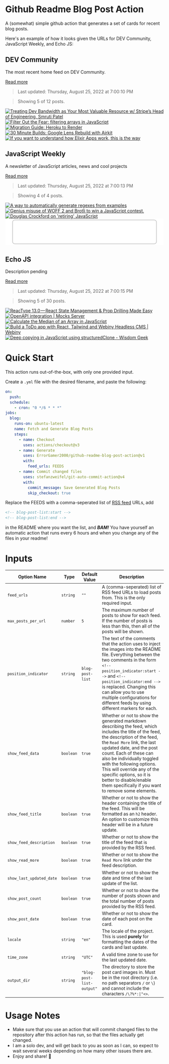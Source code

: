 # Github Readme Blog Post Action

A (somewhat) simple github action that generates a set of cards for recent blog posts.

Here's an example of how it looks given the URLs for DEV Community, JavaScript Weekly, and Echo JS:

<!-- post-list:start -->
## DEV Community

The most recent home feed on DEV Community.

[Read more](https://dev.to)
> Last updated: Thursday, August 25, 2022 at 7:00:10 PM

> Showing 5 of 12 posts.

[![Treating Dev Bandwidth as Your Most Valuable Resource w/ Stripe’s Head of Engineering, Smruti Patel](https://raw.githubusercontent.com/ErrorGamer2000/github-readme-blog-post-action/main/generated_files/DEV_Community/Treating_Dev_Bandwidth_as_Your_Most_Valuable_Resource_w__Stripe’s_Head_of_Engineering__Smruti_Patel.svg)](https://dev.to/linearb/treating-dev-bandwidth-as-your-most-valuable-resource-w-stripes-head-of-engineering-smruti-patel-2522)
[![Filter Out the Fear: filtering arrays in JavaScript](https://raw.githubusercontent.com/ErrorGamer2000/github-readme-blog-post-action/main/generated_files/DEV_Community/Filter_Out_the_Fear__filtering_arrays_in_JavaScript.svg)](https://dev.to/qsissler/filter-out-the-fear-filter-in-javascript-n8e)
[![Migration Guide: Heroku to Render](https://raw.githubusercontent.com/ErrorGamer2000/github-readme-blog-post-action/main/generated_files/DEV_Community/Migration_Guide__Heroku_to_Render.svg)](https://dev.to/render/migration-guide-heroku-to-render-53p6)
[![30 Minute Builds: Google Lens Rebuild with Airkit](https://raw.githubusercontent.com/ErrorGamer2000/github-readme-blog-post-action/main/generated_files/DEV_Community/30_Minute_Builds__Google_Lens_Rebuild_with_Airkit.svg)](https://dev.to/brooksnaylor/30-minute-builds-google-lens-rebuild-with-airkit-3e5c)
[![If you want to understand how Elixir Apps work, this is the way](https://raw.githubusercontent.com/ErrorGamer2000/github-readme-blog-post-action/main/generated_files/DEV_Community/If_you_want_to_understand_how_Elixir_Apps_work__this_is_the_way.svg)](https://dev.to/postelxpro/if-you-want-to-understand-how-elixir-apps-work-this-is-the-way-h89)


## JavaScript Weekly

A newsletter of JavaScript articles, news and cool projects

[Read more](https://javascriptweekly.com/)
> Last updated: Thursday, August 25, 2022 at 7:00:13 PM

> Showing 4 of 4 posts.

[![A way to automatically generate regexes from examples](https://raw.githubusercontent.com/ErrorGamer2000/github-readme-blog-post-action/main/generated_files/JavaScript_Weekly/A_way_to_automatically_generate_regexes_from_examples.svg)](https://javascriptweekly.com/issues/602)
[![Genius misuse of WOFF 2 and Brotli to win a JavaScript contest.](https://raw.githubusercontent.com/ErrorGamer2000/github-readme-blog-post-action/main/generated_files/JavaScript_Weekly/Genius_misuse_of_WOFF_2_and_Brotli_to_win_a_JavaScript_contest..svg)](https://javascriptweekly.com/issues/601)
[![Douglas Crockford on 'retiring' JavaScript](https://raw.githubusercontent.com/ErrorGamer2000/github-readme-blog-post-action/main/generated_files/JavaScript_Weekly/Douglas_Crockford_on_'retiring'_JavaScript.svg)](https://javascriptweekly.com/issues/600)
[![Common JavaScript issues developers face](https://raw.githubusercontent.com/ErrorGamer2000/github-readme-blog-post-action/main/generated_files/JavaScript_Weekly/Common_JavaScript_issues_developers_face.svg)](https://javascriptweekly.com/issues/599)


## Echo JS

Description pending

[Read more](
http://www.echojs.com
)
> Last updated: Thursday, August 25, 2022 at 7:00:15 PM

> Showing 5 of 30 posts.

[![ReacType 13.0 — React State Management & Prop Drilling Made Easy](https://raw.githubusercontent.com/ErrorGamer2000/github-readme-blog-post-action/main/generated_files/_Echo_JS_/ReacType_13.0_—_React_State_Management___Prop_Drilling_Made_Easy.svg)](https://medium.com/@darin.ngau/reactype13-b4e23fc38d76)
[![OpenAPI integration | Mocks Server](https://raw.githubusercontent.com/ErrorGamer2000/github-readme-blog-post-action/main/generated_files/_Echo_JS_/OpenAPI_integration___Mocks_Server.svg)](https://www.mocks-server.org/docs/integrations/openapi/)
[![Calculate the Median of an Array in JavaScript](https://raw.githubusercontent.com/ErrorGamer2000/github-readme-blog-post-action/main/generated_files/_Echo_JS_/Calculate_the_Median_of_an_Array_in_JavaScript.svg)](
https://masteringjs.io/tutorials/fundamentals/median
)
[![Build a ToDo app with React, Tailwind and Webiny Headless CMS | Webiny](https://raw.githubusercontent.com/ErrorGamer2000/github-readme-blog-post-action/main/generated_files/_Echo_JS_/Build_a_ToDo_app_with_React__Tailwind_and_Webiny_Headless_CMS___Webiny.svg)](
https://www.webiny.com/blog/todo-application-react-tailwind-webiny-headless-cms
)
[![Deep copying in JavaScript using structuredClone - Wisdom Geek](https://raw.githubusercontent.com/ErrorGamer2000/github-readme-blog-post-action/main/generated_files/_Echo_JS_/Deep_copying_in_JavaScript_using_structuredClone_-_Wisdom_Geek.svg)](https://www.wisdomgeek.com/development/web-development/javascript/deep-copying-in-javascript-using-structuredclone/)


<!-- post-list:end -->

# Quick Start

This action runs out-of-the-box, with only one provided input.

Create a `.yml` file with the desired filename, and paste the following:

```yml
on:
  push:
  schedule:
    - cron: "0 */6 * * *"
jobs:
  blog:
    runs-on: ubuntu-latest
    name: Fetch and Generate Blog Posts
    steps:
      - name: Checkout
        uses: actions/checkout@v3
      - name: Generate
        uses: ErrorGamer2000/github-readme-blog-post-action@v1
        with:
          feed_urls: FEEDS
      - name: Commit changed files
        uses: stefanzweifel/git-auto-commit-action@v4
        with:
          commit_message: Save Generated Blog Posts
          skip_checkout: true
```

Replace the FEEDS with a comma-seperated list of [RSS feed](https://rss.com/blog/how-do-rss-feeds-work/) URLs, add

```md
<!-- blog-post-list:start -->
<!-- blog-post-list:end -->
```

in the README where you want the list, and **_BAM!_** You have yourself an automatic action that runs every 6 hours and when you change any of the files in your readme!

# Inputs

<table>
  <thead>
    <tr>
      <th>Option Name</th>
      <th>Type</th>
      <th>Default Value</th>
      <th>Description</th>
    </tr>
  </thead>
  <tbody>
    <tr>
      <td><code>feed_urls</code></td>
      <td><code>string</code></td>
      <td><code>""</code></td>
      <td>A (comma-seperated) list of RSS feed URLs to load posts from. This is the only required input.</td>
    </tr>
    <tr>
      <td><code>max_posts_per_url</code></td>
      <td><code>number</code></td>
      <td><code>5</code></td>
      <td>The maximum number of posts to show for each feed. If the number of posts is less than this, then all of the posts will be shown.</td>
    </tr>
    <tr>
      <td><code>position_indicator</code></td>
      <td><code>string</code></td>
      <td><code>blog-post-list</code></td>
      <td>The text of the comments that the action uses to inject the images into the README file. Everything between the two comments in the form <code>&lt;!-- position_indicator:start --&gt;</code> and <code>&lt;!-- position_indicator:end --&gt;</code> is replaced. Changing this can allow you to use multiple configurations for different feeds by using different markers for each.</td>
    </tr>
    <tr>
      <td><code>show_feed_data</code></td>
      <td><code>boolean</code></td>
      <td><code>true</code></td>
      <td>Whether or not to show the generated markdown describing the feed, which includes the title of the feed, the description of the feed, the <code>Read More</code> link, the last updated date, and the post count. Each of these can also be individually toggled with the following options. This will override any of the specific options, so it is better to disable/enable them specifically if you want to remove some elements.</td>
    </tr>
    <tr>
      <td><code>show_feed_title</code></td>
      <td><code>boolean</code></td>
      <td><code>true</code></td>
      <td>Whether or not to show the header containing the title of the feed. This will be formatted as an <code>h2</code> header. An option to customize this header will be in a future update.</td>
    </tr>
    <tr>
      <td><code>show_feed_description</code></td>
      <td><code>boolean</code></td>
      <td><code>true</code></td>
      <td>Whether or not to show the title of the feed that is provided by the RSS feed.</td>
    </tr>
    <tr>
      <td><code>show_read_more</code></td>
      <td><code>boolean</code></td>
      <td><code>true</code></td>
      <td>Whether or not to show the <code>Read More</code> link under the feed description.</td>
    </tr>
    <tr>
      <td><code>show_last_updated_date</code></td>
      <td><code>boolean</code></td>
      <td><code>true</code></td>
      <td>Whether or not to show the date and time of the last update of the list.</td>
    </tr>
    <tr>
      <td><code>show_post_count</code></td>
      <td><code>boolean</code></td>
      <td><code>true</code></td>
      <td>Whether or not to show the number of posts shown and the total number of posts provided by the RSS feed.</td>
    </tr>
    <tr>
      <td><code>show_post_date</code></td>
      <td><code>boolean</code></td>
      <td><code>true</code></td>
      <td>Whether or not to show the date of each post on the card.</td>
    </tr>
    <tr>
      <td><code>locale</code></td>
      <td><code>string</code></td>
      <td><code>"en"</code></td>
      <td>The locale of the project. This is used <strong>purely</strong> for formatting the dates of the cards and last update.</td>
    </tr>
    <tr>
      <td><code>time_zone</code></td>
      <td><code>string</code></td>
      <td><code>"UTC"</code></td>
      <td>A valid time zone to use for the last updated date.</td>
    </tr>
    <tr>
      <td><code>output_dir</code></td>
      <td><code>string</code></td>
      <td><code>"blog-post-list-output"</code></td>
      <td>The directory to store the post card images in. Must be in the root directory (i.e. no path separators <code>/</code> or <code>\</code>) and cannot include the characters <code>/\?%*:|"&lt;&gt;</code>.</td>
    </tr>
<!--
    <tr>
      <td><code></code></td>
      <td><cde></cde></td>
      <td><code></code></td>
      <td></td>
    </tr>
-->
  </tbody>
</table>

# Usage Notes

- Make sure that you use an action that will commit changed files to the repository after this action has run, so that the files actually get changed.
- I am a solo dev, and will get back to you as soon as I can, so expect to wait several weeks depending on how many other issues there are.
- Enjoy and share! 🤗
